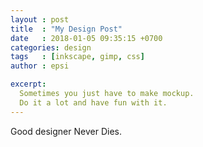 ```yaml
---
layout : post
title  : "My Design Post"
date   : 2018-01-05 09:35:15 +0700
categories: design
tags   : [inkscape, gimp, css]
author : epsi

excerpt:
  Sometimes you just have to make mockup.
  Do it a lot and have fun with it.
---
```


Good designer Never Dies.
